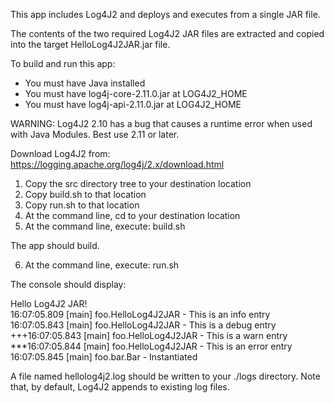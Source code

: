 This app includes Log4J2 and deploys and executes from a single JAR file.

The contents of the two required Log4J2 JAR files are extracted and copied into the target HelloLog4J2JAR.jar file.

To build and run this app:

- You must have Java installed
- You must have log4j-core-2.11.0.jar at LOG4J2_HOME
- You must have log4j-api-2.11.0.jar  at LOG4J2_HOME

WARNING: Log4J2 2.10 has a bug that causes a runtime error when used with Java Modules.
Best use 2.11 or later.

Download Log4J2 from: https://logging.apache.org/log4j/2.x/download.html

1. Copy the src directory tree to your destination location
2. Copy build.sh to that location
3. Copy run.sh to that location
4. At the command line, cd to your destination location
5. At the command line, execute: build.sh

The app should build.

6. At the command line, execute: run.sh

The console should display:

Hello Log4J2 JAR!  
16:07:05.809 [main] foo.HelloLog4J2JAR - This is an info entry  
16:07:05.843 [main] foo.HelloLog4J2JAR - This is a debug entry  
+++16:07:05.843 [main] foo.HelloLog4J2JAR - This is a warn entry  
***16:07:05.844 [main] foo.HelloLog4J2JAR - This is an error entry  
16:07:05.845 [main] foo.bar.Bar - Instantiated

A file named hellolog4j2.log should be written to your ./logs directory.
Note that, by default, Log4J2 appends to existing log files.

